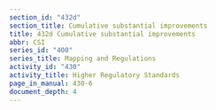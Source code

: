```yaml
---
section_id: "432d"
section_title: Cumulative substantial improvements
title: 432d Cumulative substantial improvements
abbr: CSI
series_id: "400"
series_title: Mapping and Regulations
activity_id: "430"
activity_title: Higher Regulatory Standards
page_in_manual: 430-6
document_depth: 4
---
```

